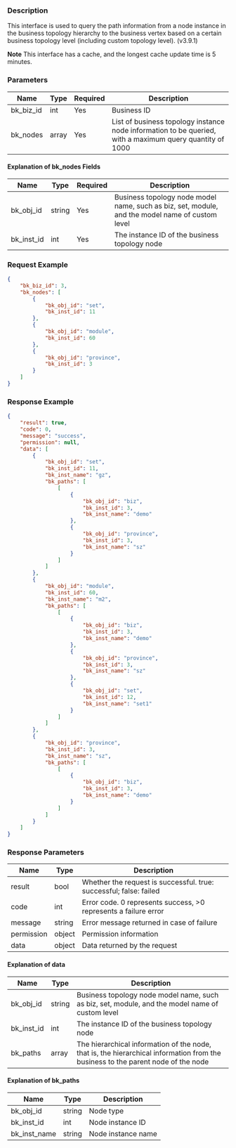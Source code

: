 ### Description

This interface is used to query the path information from a node instance in the business topology hierarchy to the
business vertex based on a certain business topology level (including custom topology level). (v3.9.1)

**Note** This interface has a cache, and the longest cache update time is 5 minutes.

### Parameters

| Name      | Type  | Required | Description                                                                                              |
|-----------|-------|----------|----------------------------------------------------------------------------------------------------------|
| bk_biz_id | int   | Yes      | Business ID                                                                                              |
| bk_nodes  | array | Yes      | List of business topology instance node information to be queried, with a maximum query quantity of 1000 |

#### Explanation of bk_nodes Fields

| Name       | Type   | Required | Description                                                                                     |
|------------|--------|----------|-------------------------------------------------------------------------------------------------|
| bk_obj_id  | string | Yes      | Business topology node model name, such as biz, set, module, and the model name of custom level |
| bk_inst_id | int    | Yes      | The instance ID of the business topology node                                                   |

### Request Example

```json
{
    "bk_biz_id": 3,
    "bk_nodes": [
        {
            "bk_obj_id": "set",
            "bk_inst_id": 11
        },
        {
            "bk_obj_id": "module",
            "bk_inst_id": 60
        },
        {
            "bk_obj_id": "province",
            "bk_inst_id": 3
        }
    ]
}
```

### Response Example

```json
{
    "result": true,
    "code": 0,
    "message": "success",
    "permission": null,
    "data": [
        {
            "bk_obj_id": "set",
            "bk_inst_id": 11,
            "bk_inst_name": "gz",
            "bk_paths": [
                [
                    {
                        "bk_obj_id": "biz",
                        "bk_inst_id": 3,
                        "bk_inst_name": "demo"
                    },
                    {
                        "bk_obj_id": "province",
                        "bk_inst_id": 3,
                        "bk_inst_name": "sz"
                    }
                ]
            ]
        },
        {
            "bk_obj_id": "module",
            "bk_inst_id": 60,
            "bk_inst_name": "m2",
            "bk_paths": [
                [
                    {
                        "bk_obj_id": "biz",
                        "bk_inst_id": 3,
                        "bk_inst_name": "demo"
                    },
                    {
                        "bk_obj_id": "province",
                        "bk_inst_id": 3,
                        "bk_inst_name": "sz"
                    },
                    {
                        "bk_obj_id": "set",
                        "bk_inst_id": 12,
                        "bk_inst_name": "set1"
                    }
                ]
            ]
        },
        {
            "bk_obj_id": "province",
            "bk_inst_id": 3,
            "bk_inst_name": "sz",
            "bk_paths": [
                [
                    {
                        "bk_obj_id": "biz",
                        "bk_inst_id": 3,
                        "bk_inst_name": "demo"
                    }
                ]
            ]
        }
    ]
}
```

### Response Parameters

| Name       | Type   | Description                                                        |
|------------|--------|--------------------------------------------------------------------|
| result     | bool   | Whether the request is successful. true: successful; false: failed |
| code       | int    | Error code. 0 represents success, >0 represents a failure error    |
| message    | string | Error message returned in case of failure                          |
| permission | object | Permission information                                             |
| data       | object | Data returned by the request                                       |

#### Explanation of data

| Name       | Type   | Description                                                                                                                      |
|------------|--------|----------------------------------------------------------------------------------------------------------------------------------|
| bk_obj_id  | string | Business topology node model name, such as biz, set, module, and the model name of custom level                                  |
| bk_inst_id | int    | The instance ID of the business topology node                                                                                    |
| bk_paths   | array  | The hierarchical information of the node, that is, the hierarchical information from the business to the parent node of the node |

#### Explanation of bk_paths

| Name         | Type   | Description        |
|--------------|--------|--------------------|
| bk_obj_id    | string | Node type          |
| bk_inst_id   | int    | Node instance ID   |
| bk_inst_name | string | Node instance name |
